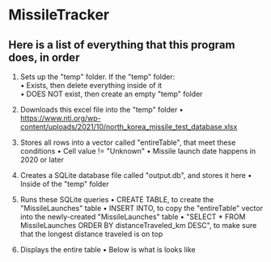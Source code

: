 # MissileTracker

## Here is a list of everything that this program does, in order

1. Sets up the "temp" folder. If the "temp" folder:\
       • Exists, then delete everything inside of it\
       • DOES NOT exist, then create an empty "temp" folder

2. Downloads this excel file into the "temp" folder
       • https://www.nti.org/wp-content/uploads/2021/10/north_korea_missile_test_database.xlsx

3. Stores all rows into a vector<Row> called "entireTable", that meet these conditions
       • Cell value != "Unknown"
       • Missile launch date happens in 2020 or later

4. Creates a SQLite database file called "output.db", and stores it here
       • Inside of the "temp" folder

5. Runs these SQLite queries
       • CREATE TABLE, to create the "MissileLaunches" table
       • INSERT INTO, to copy the "entireTable" vector into the newly-created "MissileLaunches" table
       • "SELECT * FROM MissileLaunches ORDER BY distanceTraveled_km DESC", to make sure that the longest distance traveled is on top

6. Displays the entire table
       • Below is what is looks like
